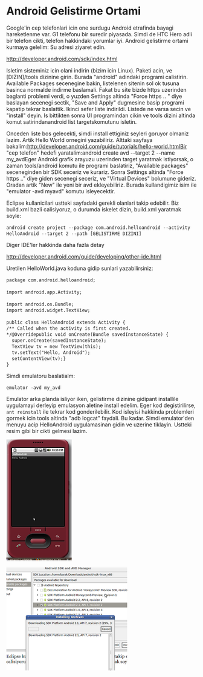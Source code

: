 # Android Gelistirme Ortami

Google'in cep telefonlari icin one surdugu Android etrafinda bayagi
hareketlenme var. G1 telefonu bir suredir piyasada. Simdi de HTC Hero
adli bir telefon cikti, telefon hakkindaki yorumlar iyi. Android
gelistirme ortami kurmaya gelelim: Su adresi ziyaret
edin.

http://developer.android.com/sdk/index.html

Isletim sisteminiz icin olani indirin (bizim icin Linux). Paketi acin,
ve [DIZIN]/tools dizinine girin. Burada "android" adindaki programi
calistirin. Available Packages secenegine bakin, listelenen sitenin
sol ok tusuna basinca normalde indirme baslamali. Fakat bu site bizde
https uzerinden baglanti problemi verdi, o yuzden Settings altinda
"Force https .. " diye baslayan secenegi sectik, "Save and Apply"
dugmesine basip programi kapatip tekrar baslattik. Ikinci sefer liste
indirildi. Listede ne varsa secin ve "install" deyin. Is bittikten
sonra UI programindan cikin ve tools dizini altinda komut
satirindanandroid list targetskomutunu isletin.

Onceden liste bos gelecekti, simdi install ettiginiz seyleri goruyor
olmaniz lazim. Artik Hello World ornegini yazabiliriz. Alttaki sayfaya
bakalim:http://developer.android.com/guide/tutorials/hello-world.htmlBir
"cep telefon" hedefi yaratalim:android create avd --target 2 --name
my_avdEger Android grafik arayuzu uzerinden target yaratmak
istiyorsak, o zaman tools/android komutu ile programi baslatiriz,
"Available packages" seceneginden bir SDK seceriz ve kurariz. Sonra
Settings altinda "Force https .." diye giden secenegi seceriz, ve
"Virtual Devices" bolumune gideriz. Oradan artik "New" ile yeni bir
avd ekleyebiliriz. Burada kullandigimiz isim ile "emulator -avd myavd"
komutu isleyecektir.

Eclipse kullanicilari ustteki sayfadaki gerekli olanlari takip
edebilir. Biz build.xml bazli calisiyoruz, o durumda iskelet dizin,
build.xml yaratmak soyle:

```
android create project --package com.android.helloandroid --activity HelloAndroid --target 2 --path [GELISTIRME DIZINI]
```

Diger IDE'ler hakkinda daha fazla
detay

http://developer.android.com/guide/developing/other-ide.html

Uretilen HelloWorld.java koduna gidip sunlari yazabilirsiniz:

```
package com.android.helloandroid;

import android.app.Activity;

import android.os.Bundle;
import android.widget.TextView;

public class HelloAndroid extends Activity {
/** Called when the activity is first created.
*/@Overridepublic void onCreate(Bundle savedInstanceState) {
  super.onCreate(savedInstanceState);
  TextView tv = new TextView(this);
  tv.setText("Hello, Android");
  setContentView(tv);}
}
```

Simdi emulatoru baslatialm:

```
emulator -avd my_avd
```

Emulator arka planda isliyor iken, gelistirme dizinine gidipant
installile uygulamayi derleyip emulasyon aletine install edelim. Eger
kod degistirilirse, `ant reinstall` ile tekrar kod gonderilebilir. Kod
isleyisi hakkinda problemleri gormek icin tools altinda "adb logcat"
faydali. Bu kadar. Simdi emulator'den menuyu acip HelloAndroid
uygulamasinan gidin ve uzerine tiklayin. Ustteki resim gibi bir cikti
gelmesi lazim.

![](hello-android.png)

![](android-sdk-install-gui.png)

